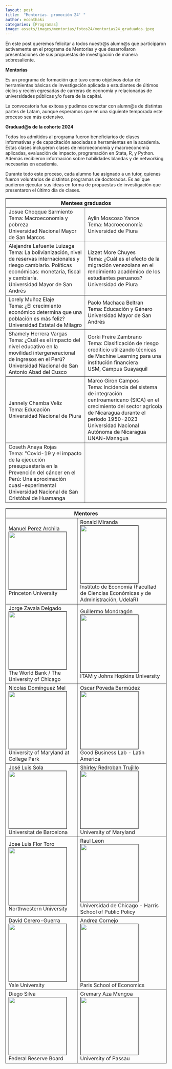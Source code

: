 ```yaml
---
layout: post
title:  "Mentorias- promoción 24' "
author: econthaki
categories: [Programas]
image: assets/images/mentorias/fotos24/mentorias24_graduados.jpeg
---
```



En este post queremos felicitar a todos nuestr@s alumn@s que participaron activamente en el programa de Mentorias y que desarrollaron presentaciones de sus propuestas de investigación de manera sobresaliente.

**Mentorias**

Es un programa de formación que tuvo como objetivos dotar de herramientas básicas de investigación aplicada a estudiantes de últimos ciclos y recién egresadas de carreras de economía y relacionadas de universidades públicas y/o fuera de la capital. 

La convocatoria fue exitosa y pudimos conectar con alumn@s de distintas partes de Latam, aunque esperamos que en una siguiente temporada este proceso sea más extensivo. 

**Graduad@s de la cohorte 2024**

Todos los admitidos al programa fueron beneficiarios de clases informativas y de capacitación asociadas a herramientas en la academia. Estas clases incluyeron clases de microeconomía y macroeconomía aplicadas, evaluación de impacto, programación en Stata, R, y Python. Además recibieron información sobre habilidades blandas y de networking necesarias en academia. 

Durante todo este proceso, cada alumno fue asignado a un tutor, quienes fueron voluntarios de distintos programas de doctorados. Es así que pudieron ejecutar sus ideas en forma de propuestas de investigación que presentaron el último día de clases. 


<table  border="1" bordercolor="gray" align="center" style="width:100%">
  <tr>
        <th colspan="2"> Mentees graduados </th> 
  </tr>  
  <tr>
    <td> Josue Choqque Sarmiento <br /> Tema: Macroeconomia y pobreza  <br /> Universidad Nacional Mayor de San Marcos  </td>    
     <td> Aylin Moscoso Yance <br /> Tema: Macroeconomía  <br /> 
      Universidad de Piura  
      </td>  
  </tr>
 <tr>
     <td> Alejandra Lafuente Luizaga <br /> Tema: La bolivianización, nivel de reservas internacionales y riesgo cambiario. Políticas económicas: monetaria, fiscal y cambiaría. <br /> Universidad Mayor de San Andrés  
     </td>   
       <td> Lizzet More Chuyes <br /> Tema: ¿Cuál es el efecto de la migración venezolana en el rendimiento académico de los estudiantes peruanos?  <br /> Universidad de Piura   
     </td>   
  </tr>
  <tr>
      <td> Lorely Muñoz Elaje <br /> Tema: ¿El crecimiento económico determina que una población es más feliz?  <br /> Universidad Estatal de Milagro   
     </td>   
       <td> Paolo Machaca Beltran <br /> Tema: Educación y Género  <br /> Universidad Mayor de San Andrés   
     </td>   
  </tr> 
  <tr>
      <td> Shamely Herrera Vargas <br /> Tema: ¿Cuál es el impacto del nivel educativo en la movilidad intergeneracional de ingresos en el Perú?  <br /> Universidad Nacional de San Antonio Abad del Cusco   
     </td>   
       <td> Gorki Freire Zambrano <br /> Tema: Clasificación de riesgo crediticio utilizando técnicas de Machine Learning para una institución financiera <br /> USM, Campus Guayaquil   
     </td>   
  </tr> 
 <tr>
      <td> Jannely Chamba Veliz <br /> Tema: Educación  <br /> Universidad Nacional de Piura   
     </td>   
       <td> Marco Giron Campos <br /> Tema: Incidencia del sistema de integración centroamericano (SICA) en el crecimiento del sector agrícola de Nicaragua durante el periodo 1950-2023 <br /> Universidad Nacional Autónoma de Nicaragua UNAN-Managua   
     </td>   
  </tr> 
<tr>
      <td> Coseth Anaya Rojas <br /> Tema: "Covid-19 y el impacto de la ejecución presupuestaria en la Prevención del cáncer en el Perú: Una aproximación cuasi-experimental  <br /> Universidad Nacional de San Cristóbal de Huamanga   
     </td>    
  </tr> 
</table>

    
<table  border="1" bordercolor="gray" align="center" style="width:100%">
  <tr>
        <th colspan="2"> Mentores   </th> 
  </tr>  
  <tr>
 	<td> Manuel Perez Archila <br /><img src="{{ site.baseurl }}/assets/images/mentorias/fotos24/mentores/ManuelPerezArchila.jpg" border=1 height=180 width=180> <br /> Princeton University    </td>    
    <td> Ronald	Miranda <br /><img src="{{ site.baseurl }}/assets/images/mentorias/fotos24/mentores/Ronald_Miranda.jpg" border=1 height=180 width=180> <br /> Instituto de Economía (Facultad de Ciencias Económicas y de Administración, UdelaR)  </td>  
  </tr>  
  <tr>
    <td> Jorge Zavala Delgado <br /><img src="{{ site.baseurl }}/assets/images/mentorias/fotos24/mentores/Jorge_Zavala.jpg" border=1 height=180 width=180> <br /> The World Bank / The University of Chicago   </td>  
    <td> Guillermo Mondragón <br /><img src="{{ site.baseurl }}/assets/images/mentorias/fotos24/mentores/Guillermo_Mondragon.jpeg" border=1 height=180 width=180> <br /> ITAM y Johns Hopkins University  </td>  
  </tr> 
  <tr>
    <td> Nicolas Domínguez Mel <br /><img src="{{ site.baseurl }}/assets/images/mentorias/fotos24/mentores/Nicolas_Dominguez.jpg" border=1 height=180 width=180> <br /> University of Maryland at College Park   </td>  
    <td> Oscar Poveda Bermúdez <br /><img src="{{ site.baseurl }}/assets/images/mentorias/fotos24/mentores/Oscar_Poveda.jpg" border=1 height=180 width=180> <br /> Good Business Lab - Latin America  </td>  
  </tr> 
  <tr>
    <td> José Luis Sola <br /><img src="{{ site.baseurl }}/assets/images/mentorias/fotos24/mentores/Jose-LuisSola.jpg" border=1 height=180 width=180> <br /> Universitat de Barcelona   </td>  
    <td> Shirley Redroban Trujillo <br /><img src="{{ site.baseurl }}/assets/images/mentorias/fotos24/mentores/Shirley_Redobran.jpeg" border=1 height=180 width=180> <br /> University of Maryland  </td>  
  </tr> 
  <tr>
    <td> Jose Luis Flor Toro <br /><img src="{{ site.baseurl }}/assets/images/mentorias/fotos24/mentores/JoseLuisFlorToro.jpg" border=1 height=180 width=180> <br /> Northwestern University   </td>  
    <td> Raul Leon <br /><img src="{{ site.baseurl }}/assets/images/mentorias/fotos24/mentores/Raul_Leon.png" border=1 height=180 width=180> <br /> Universidad de Chicago - Harris School of Public Policy  </td>  
  </tr> 
  <tr>
    <td> David Cerero-Guerra <br /><img src="{{ site.baseurl }}/assets/images/mentorias/fotos24/mentores/David Cerero-Guerra.jpg" border=1 height=180 width=180> <br /> Yale University   </td>  
    <td> Andrea	Cornejo <br /><img src="{{ site.baseurl }}/assets/images/mentorias/fotos24/mentores/andrea-cornejo.jpg" border=1 height=180 width=180> <br /> Paris School of Economics  </td>  
  </tr> 
    <tr>
    <td> Diego	Silva <br /><img src="{{ site.baseurl }}/assets/images/mentorias/fotos24/mentores/Diego-Silva.jpg" border=1 height=180 width=180> <br /> Federal Reserve Board   </td>  
    <td> Gremary Aza Mengoa <br /><img src="{{ site.baseurl }}/assets/images/mentorias/fotos24/mentores/Gremary_Aza_Mengoa.jpg" border=1 height=180 width=180> <br /> University of Passau  </td>  
  </tr> 
</table>

   
